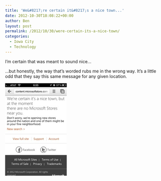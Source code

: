 ```yaml
---
title: 'We&#8217;re certain it&#8217;s a nice town...'
date: 2012-10-30T18:08:22+00:00
author: Ben
layout: post
permalink: /2012/10/30/were-certain-its-a-nice-town/
categories:
  - Iowa City
  - Technology
---
```

I&#8217;m certain that was meant to sound nice...

...but honestly, the way that&#8217;s worded rubs me in the wrong way. It&#8217;s a little odd that they say this same message for any given location.

![We're certain it's a nice town, but at the moment there are no Microsoft Stores near you.](/wp-content/uploads/2012/10/20121030-130748.jpg)
